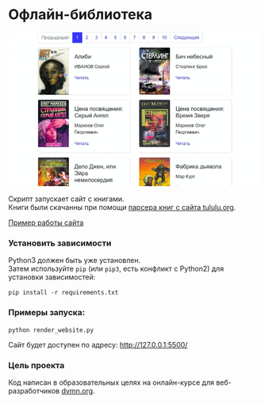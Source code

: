 # Офлайн-библиотека
<img src="screenshots/example.gif"/>  

Скрипт запускает сайт с книгами.  
Книги были скачанны при помощи [парсера книг с сайта tululu.org](https://github.com/antauren/books-library-restyle/).

[Пример работы сайта](https://antauren.github.io/books-library-restyle-2/pages/)   


### Установить зависимости

Python3 должен быть уже установлен.   
Затем используйте `pip` (или `pip3`, есть конфликт с Python2) для установки зависимостей:
```
pip install -r requirements.txt
```


### Примеры запуска:
```
python render_website.py
```
Сайт будет доступен по адресу: http://127.0.0.1:5500/

### Цель проекта

Код написан в образовательных целях на онлайн-курсе для веб-разработчиков 
[dvmn.org](https://dvmn.org/modules/website-layout-for-pydev/lesson/books-library-restyle-2/).
